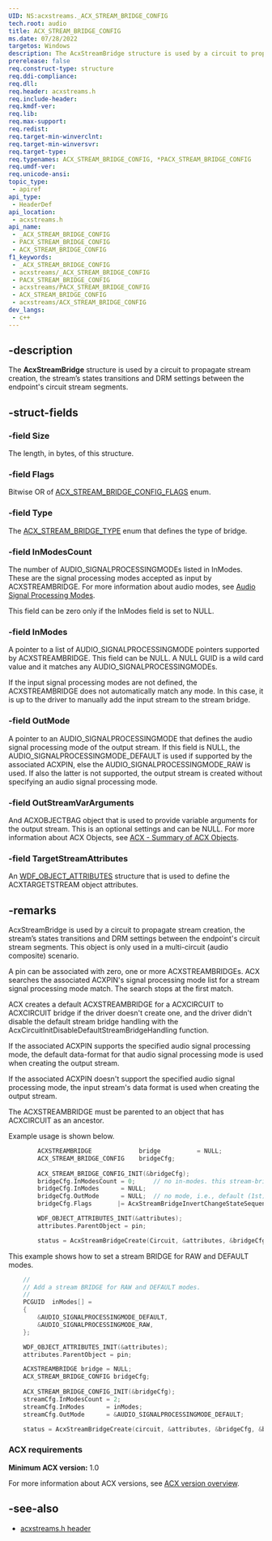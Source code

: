 ```yaml
---
UID: NS:acxstreams._ACX_STREAM_BRIDGE_CONFIG
tech.root: audio
title: ACX_STREAM_BRIDGE_CONFIG
ms.date: 07/28/2022
targetos: Windows
description: The AcxStreamBridge structure is used by a circuit to propagate stream creation, states transitions and DRM settings between the endpoints circuit stream segments.
prerelease: false
req.construct-type: structure
req.ddi-compliance: 
req.dll: 
req.header: acxstreams.h
req.include-header: 
req.kmdf-ver: 
req.lib: 
req.max-support: 
req.redist: 
req.target-min-winverclnt: 
req.target-min-winversvr: 
req.target-type: 
req.typenames: ACX_STREAM_BRIDGE_CONFIG, *PACX_STREAM_BRIDGE_CONFIG
req.umdf-ver: 
req.unicode-ansi: 
topic_type:
 - apiref
api_type:
 - HeaderDef
api_location:
 - acxstreams.h
api_name:
 - _ACX_STREAM_BRIDGE_CONFIG
 - PACX_STREAM_BRIDGE_CONFIG
 - ACX_STREAM_BRIDGE_CONFIG
f1_keywords:
 - _ACX_STREAM_BRIDGE_CONFIG
 - acxstreams/_ACX_STREAM_BRIDGE_CONFIG
 - PACX_STREAM_BRIDGE_CONFIG
 - acxstreams/PACX_STREAM_BRIDGE_CONFIG
 - ACX_STREAM_BRIDGE_CONFIG
 - acxstreams/ACX_STREAM_BRIDGE_CONFIG
dev_langs:
 - c++
---
```


## -description

The **AcxStreamBridge** structure is used by a circuit to propagate stream creation, the stream’s states transitions and DRM settings between the endpoint's circuit stream segments.

## -struct-fields

### -field Size

The length, in bytes, of this structure.
  
### -field Flags

Bitwise OR of [ACX_STREAM_BRIDGE_CONFIG_FLAGS](ne-acxstreams-acx_stream_bridge_config_flags.md) enum.

### -field Type

The [ACX_STREAM_BRIDGE_TYPE](ne-acxstreams-acx_stream_bridge_type.md) enum that defines the type of bridge.

### -field InModesCount

The number of AUDIO_SIGNALPROCESSINGMODEs listed in InModes. These are the signal processing modes accepted as input by ACXSTREAMBRIDGE. For more information about audio modes, see [Audio Signal Processing Modes](/windows-hardware/drivers/audio/audio-signal-processing-modes).

This field can be zero only if the InModes field is set to NULL.

### -field InModes

A pointer to a list of AUDIO_SIGNALPROCESSINGMODE pointers supported by ACXSTREAMBRIDGE.
This field can be NULL. A NULL GUID is a wild card value and it matches any AUDIO_SIGNALPROCESSINGMODEs.

If the input signal processing modes are not defined, the ACXSTREAMBRIDGE does not automatically match any mode. In this case, it is up to the driver to manually add the input stream to the stream bridge.

### -field OutMode

A pointer to an AUDIO_SIGNALPROCESSINGMODE that defines the audio signal processing mode of the output stream. If this field is NULL, the AUDIO_SIGNALPROCESSINGMODE_DEFAULT is used if supported by the associated ACXPIN, else the AUDIO_SIGNALPROCESSINGMODE_RAW is used. If also the latter is not supported, the output stream is created without specifying an audio signal processing mode.

### -field OutStreamVarArguments

And ACXOBJECTBAG object that is used to provide variable arguments for the output stream. This is an optional settings and can be NULL.  For more information about ACX Objects, see [ACX - Summary of ACX Objects](/windows-hardware/drivers/audio/acx-summary-of-objects).


### -field TargetStreamAttributes

An [WDF_OBJECT_ATTRIBUTES](/windows-hardware/drivers/ddi/wdfobject/ns-wdfobject-_wdf_object_attributes) structure that is used to define the ACXTARGETSTREAM object attributes.

## -remarks

AcxStreamBridge is used by a circuit to propagate stream creation, the stream’s states transitions and DRM settings between the endpoint's circuit stream segments.  This object is only used in a multi-circuit (audio composite) scenario.

A pin can be associated with zero, one or more ACXSTREAMBRIDGEs. ACX searches the associated ACXPIN's signal processing mode list for a stream signal processing mode match. The search stops at the first match.

ACX creates a default ACXSTREAMBRIDGE for a ACXCIRCUIT to ACXCIRCUIT bridge if the driver doesn't create one, and the driver didn't disable the default stream bridge handling with the AcxCircuitInitDisableDefaultStreamBridgeHandling function.

If the associated ACXPIN supports the specified audio signal processing mode, the default data-format for that audio signal processing mode is used when creating the output stream.

If the associated ACXPIN doesn't support the specified audio signal processing mode, the input stream's data format is used when creating the output stream.

The ACXSTREAMBRIDGE must be parented to an object that has ACXCIRCUIT as an ancestor.

Example usage is shown below.

```cpp
        ACXSTREAMBRIDGE             bridge          = NULL;
        ACX_STREAM_BRIDGE_CONFIG    bridgeCfg;
    
        ACX_STREAM_BRIDGE_CONFIG_INIT(&bridgeCfg);
        bridgeCfg.InModesCount = 0;     // no in-modes. this stream-bridge is manually managed.
        bridgeCfg.InModes      = NULL; 
        bridgeCfg.OutMode      = NULL;  // no mode, i.e., default (1st), raw (2nd) or no mode (3rd).
        bridgeCfg.Flags       |= AcxStreamBridgeInvertChangeStateSequence;

        WDF_OBJECT_ATTRIBUTES_INIT(&attributes);
        attributes.ParentObject = pin;

        status = AcxStreamBridgeCreate(Circuit, &attributes, &bridgeCfg, &bridge);
```

This example shows how to set a stream BRIDGE for RAW and DEFAULT modes.

```cpp
    //
    // Add a stream BRIDGE for RAW and DEFAULT modes.
    //
    PCGUID  inModes[] = 
    {
        &AUDIO_SIGNALPROCESSINGMODE_DEFAULT, 
        &AUDIO_SIGNALPROCESSINGMODE_RAW,
    };

    WDF_OBJECT_ATTRIBUTES_INIT(&attributes);
    attributes.ParentObject = pin;

    ACXSTREAMBRIDGE bridge = NULL;
    ACX_STREAM_BRIDGE_CONFIG bridgeCfg;
 
    ACX_STREAM_BRIDGE_CONFIG_INIT(&bridgeCfg);
    streamCfg.InModesCount = 2;
    streamCfg.InModes      = inModes; 
    streamCfg.OutMode      = &AUDIO_SIGNALPROCESSINGMODE_DEFAULT;

    status = AcxStreamBridgeCreate(circuit, &attributes, &bridgeCfg, &bridge);
```

### ACX requirements

**Minimum ACX version:** 1.0

For more information about ACX versions, see [ACX version overview](/windows-hardware/drivers/audio/acx-version-overview).

## -see-also

- [acxstreams.h header](index.md)
